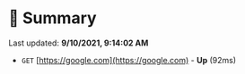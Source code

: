 # 📖 Summary
Last updated: **9/10/2021, 9:14:02 AM**

- `GET` [https://google.com](https://google.com) - **Up** (92ms)

